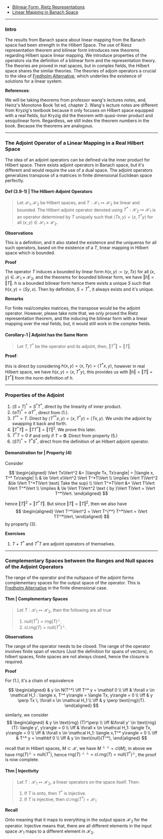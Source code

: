 - [Bilinear Form, Rietz Representations](Bilinear%20Form,%20Rietz%20Representations.md)
- [Linear Mapping in Banach Space](Linear%20Mapping%20in%20Banach%20Space.md)

---
### **Intro**

The results from Banach space about linear mapping from the Banach space had been strength in the Hilbert Space. The use of Riesz representation theorem and bilinear form introduces new theorems regarding Hilbert space linear mapping. We introduce properties of the operators via the definition of a bilinear form and the representation theory. The theories are proved in real spaces, but in complex fields, the Hilbert space shares the similar theories. The theories of adjoin operators a crucial to the idea of [Fredholm Alternative](../AMATH%20584%20Numerical%20Linear%20Algebra/Matrix%20Theory/Fredholm%20Alternative.md), which underlies the existence of solutions for a linear system. 

**References**: 

We will be taking theorems from professor wang's lectures notes, and, Heinz's Monotone Book 1st ed, chapter 2. Wang's lecture notes are different from Kryzig's textbook because it only focuses on Hilbert space equipped with a real fields, but Kryzig did the theorem with quasi-inner product and sesquilinear form. Regardless, we still index the theorem numbers in the book. Because the theorems are analogous. 

---
### **The Adjoint Operator of a Linear Mapping in a Real Hilbert Space**

The idea of an adjoint operators can be defined via the inner product for Hilbert space. There exists adjoint operators in Banach space, but it's different and would require the use of a dual space. The adjoint operators generalizes transpose of a matrices in finite dimensional Euclidean space perfectly. 

#### **Def (3.9-1) | The Hilbert-Adjoint Operators**
> Let $\mathcal H_1, \mathcal H_2$ be Hilbert spaces, and $T:\mathcal H_1 \mapsto \mathcal H_2$ be linear and bounded. The Hilbert adjoint operator denoted using $T^*: \mathcal H_2 \mapsto \mathcal H_1$ is an operator determined by $T$ uniquely such that $\langle Tx, y\rangle = \langle x, T^*y\rangle$ for all $(x, y)\in \mathcal H_1 \times \mathcal H_2$. 

**Observations**

This is a definition, and it also stated the existence and the uniquenss for all such operators, based on the existence of a $T$, linear mapping in Hilbert space which is bounded. 

**Proof**

The operator $T$ induces a bounded by linear form $h(x, y) := \langle y, Tx\rangle$ for all $(x, y)\in \mathcal H_1 \times \mathcal H_2$, and the theorems for bounded bilinear form, we have $\Vert h\Vert = \Vert T\Vert$. $h$ is a bounded bilinear form hence there exists a unique $S$ such that $h(x, y) = \langle Sy, x\rangle$. Then by definition, $S = T^*$, it always exists and it's unique. 


**Remarks**

For finite real/complex matrices, the transpose would be the adjoint operator. However, please take note that, we only proved the Rietz representation theorem, and the inducing the bilinear form with a linear mapping over the real fields, but, it would still work in the complex fields. 

#### **Corollary-1 | Adjoint has the Same Norm**
> Let $T, T^*$ be the operator and its adjoint, then, $\Vert T^*\Vert = \Vert T\Vert$. 


**Proof**: 
 
this is direct by considering $h(x, y) = \langle x, Ty\rangle = \langle T^*x, y\rangle$, however in real Hilbert space, we have $h(x, y) = \langle x, T^*y\rangle$, this provides us with $\Vert h\Vert = \Vert T\Vert = \Vert T^*\Vert$ from the norm definition of $h$. 


---
### **Properties of the Adjoint**

1. $(S + T)^* = S^* T^*$, direct by the linearity of inner product. 
2. $(\alpha T)^* = \alpha T^*$, direct from (1.). 
3. $T^{**} = T$. Direct by $\langle T^{**}x, y\rangle = \langle x, T^* y\rangle = \langle Tx, y\rangle$. We undo the adjoint by swapping it back and forth. 
4. $\Vert T^*T\Vert = \Vert TT^*\Vert = \Vert T\Vert^2$. We prove this later. 
5. $T^*T = 0$ if and only if $T = \mathbf 0$. Direct from property (5.)
6. $(ST)^* = T^*S^*$, direct from the definition of an Hilbert adjoint operator. 


#### **Demonstration for | Property (4)**

Consider

$$
\begin{aligned}
    \Vert Tx\Vert^2 &= |\langle Tx, Tx\rangle| = |\langle x, T^* Tx\rangle|
    \\
    & \le \Vert x\Vert^2 \Vert T^*T\Vert
    \\
    \implies \Vert T\Vert^2 &\le \Vert T^*T\Vert \text{ Take the sup}
    \\
    \Vert T^*T\Vert &< \Vert T\Vert \Vert T^*\Vert
    \\
    \implies & \le \Vert T\Vert^2 \text { by }\Vert T\Vert = \Vert T^*\Vert. 
\end{aligned}
$$

hence $\Vert T\Vert^2 = \Vert T^*T\Vert$. But since $\Vert T\Vert = \Vert T\Vert^2$, then we also have
$$
\begin{aligned}
    \Vert T^*\Vert^2 = \Vert T^{**} T^*\Vert = \Vert TT^*\Vert,
\end{aligned}
$$
by property (3). 


**Exercises**
1. $T + T^*$ and $T^*T$ are adjoint operators of themselves. 

---
### **Complementary Spaces between the Ranges and Null spaces of the Adjoint Operators**

The range of the operator and the nullspace of the adjoint forms complementary spaces for the output space of the operator. 
This is [Fredholm Alternative](../AMATH%20584%20Numerical%20Linear%20Algebra/Matrix%20Theory/Fredholm%20Alternative.md) in the finite dimensional case. 

#### **Thm | Complementary Spaces**
> Let $T: \mathcal H_1 \mapsto \mathcal H_2$, then the following are all true
> 1. $\text{null}(T^*) = \text{rng}(T)^\perp$. 
> 2. $\text{cl.rng}(T) = \text{null}(T^*)^\perp$. 

**Observations**

The range of the operator needs to be closed. The range of the operator involves finite span of vectors (Just the definition for spans of vectors), in hilbert spaces, finite spaces are not always closed, hence the closure is required. 

**Proof**

For (1.), it's a chain of equivalence 

$$
\begin{aligned}
    & y \in N(T^*) \iff T^* y = \mathbf 0
    \\
    \iff & \forall x \in \mathcal H_1 : \langle x, T^* y\rangle = \langle  Tx, y\rangle = 0
    \\
    \iff & 
    y \perp Tx \; \forall x \in \mathcal H_1
    \\
    \iff & 
    y \perp \text{rng}(T). 
\end{aligned}
$$

similarly, we consider 
$$
\begin{aligned}
    & y \in \text{rng} (T)^\perp 
    \\
    \iff  &\forall y' \in \text{rng}(T): \langle y', y\rangle = 0
    \\
    \iff & \forall x \in \mathcal H_1: \langle Tx, y\rangle = 0
    \\
    \iff & \forall x \in \mathcal H_1: \langle x,T^* y\rangle = 0
    \\
    \iff & T^* y = \mathbf 0 
    \\
    \iff &
    y \in \text{null}(T^*), 
\end{aligned}
$$

recall that in Hilbert spaces, $M \subset \mathcal H$, we have $M^{\perp\perp} = \text{cl}(M)$, in above we have $\text{rng}(T)^\perp = \text{null}(T^*)$, hence $\text{rng}(T)^{\perp\perp} = \text{cl.rng}(T) =\text{null}(T^*)^\perp$, the proof is now complete. 

#### **Thm | Injectivity**

> Let $T:\mathcal H_1\mapsto \mathcal H_2$, a linear operators on the space itself. Then: 
> 1. If $T$ is onto, then $T^*$ is injective. 
> 2. If $T$ is injective, then $\text{cl.rng}(T^*) = \mathcal H_1$

**Recall**

Onto meaning that it maps to everything in the output space $\mathcal H_2$ for the operator. Injective means that, there are all different elements in the input space $\mathcal H_1$ maps to a different element in $\mathcal H_2$. 